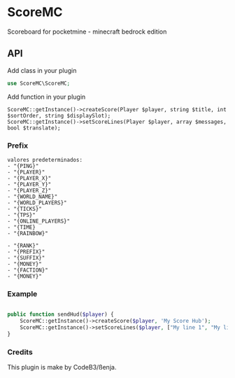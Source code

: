 # ScoreMC
Scoreboard for pocketmine - minecraft bedrock edition

## API

Add class in your plugin
```PHP
use ScoreMC\ScoreMC;
```

Add function in your plugin
```
ScoreMC::getInstance()->createScore(Player $player, string $title, int $sortOrder, string $displaySlot);
ScoreMC::getInstance()->setScoreLines(Player $player, array $messages, bool $translate);
```

### Prefix

```TXT
valores predeterminados:
- "{PING}"
- "{PLAYER}"
- "{PLAYER_X}"
- "{PLAYER_Y}"
- "{PLAYER_Z}"
- "{WORLD_NAME}"
- "{WORLD_PLAYERS}"
- "{TICKS}"
- "{TPS}"
- "{ONLINE_PLAYERS}"
- "{TIME}
- "{RAINBOW}"

- "{RANK}"
- "{PREFIX}"
- "{SUFFIX}"
- "{MONEY}"
- "{FACTION}"
- "{MONEY}"
```

### Example
```PHP

public function sendHud($player) {
	ScoreMC::getInstance()->createScore($player, 'My Score Hub');
	ScoreMC::getInstance()->setScoreLines($player, ["My line 1", "My line 2"]);
}

```

### Credits
This plugin is make by CodeB3/ßenja.
